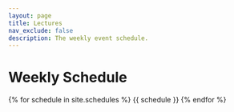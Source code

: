 ```yaml
---
layout: page
title: Lectures
nav_exclude: false
description: The weekly event schedule.
---
```


# Weekly Schedule

{% for schedule in site.schedules %}
{{ schedule }}
{% endfor %}

